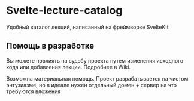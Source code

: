 # Svelte-lecture-catalog
Удобный каталог лекций, написанный на фреймворке SvelteKit

## Помощь в разработке
Вы можете повлиять на судьбу проекта путем изменения исходного кода или добавления лекции. Подробнее в Wiki.  

Возможна материальная помощь. Проект разрабатывается на чистом энтузиазме, но в идеале нужен отдельный домен + сервер на что требуются вложения